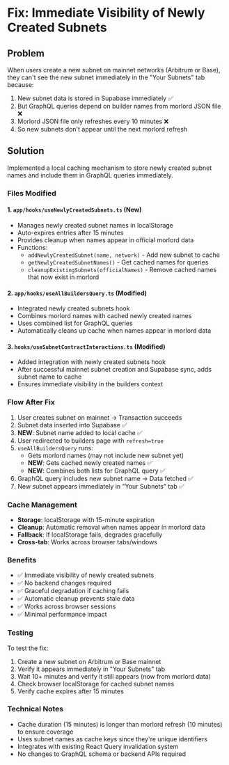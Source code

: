 # Fix: Immediate Visibility of Newly Created Subnets

## Problem
When users create a new subnet on mainnet networks (Arbitrum or Base), they can't see the new subnet immediately in the "Your Subnets" tab because:

1. New subnet data is stored in Supabase immediately ✅
2. But GraphQL queries depend on builder names from morlord JSON file ❌
3. Morlord JSON file only refreshes every 10 minutes ❌
4. So new subnets don't appear until the next morlord refresh

## Solution
Implemented a local caching mechanism to store newly created subnet names and include them in GraphQL queries immediately.

### Files Modified

#### 1. `app/hooks/useNewlyCreatedSubnets.ts` (New)
- Manages newly created subnet names in localStorage
- Auto-expires entries after 15 minutes
- Provides cleanup when names appear in official morlord data
- Functions:
  - `addNewlyCreatedSubnet(name, network)` - Add new subnet to cache
  - `getNewlyCreatedSubnetNames()` - Get cached names for queries
  - `cleanupExistingSubnets(officialNames)` - Remove cached names that now exist in morlord

#### 2. `app/hooks/useAllBuildersQuery.ts` (Modified)
- Integrated newly created subnets hook
- Combines morlord names with cached newly created names
- Uses combined list for GraphQL queries
- Automatically cleans up cache when names appear in morlord data

#### 3. `hooks/useSubnetContractInteractions.ts` (Modified)
- Added integration with newly created subnets hook
- After successful mainnet subnet creation and Supabase sync, adds subnet name to cache
- Ensures immediate visibility in the builders context

### Flow After Fix

1. User creates subnet on mainnet → Transaction succeeds
2. Subnet data inserted into Supabase ✅
3. **NEW**: Subnet name added to local cache ✅
4. User redirected to builders page with `refresh=true`
5. `useAllBuildersQuery` runs:
   - Gets morlord names (may not include new subnet yet)
   - **NEW**: Gets cached newly created names ✅
   - **NEW**: Combines both lists for GraphQL query ✅
6. GraphQL query includes new subnet name → Data fetched ✅
7. New subnet appears immediately in "Your Subnets" tab ✅

### Cache Management

- **Storage**: localStorage with 15-minute expiration
- **Cleanup**: Automatic removal when names appear in morlord data
- **Fallback**: If localStorage fails, degrades gracefully
- **Cross-tab**: Works across browser tabs/windows

### Benefits

- ✅ Immediate visibility of newly created subnets
- ✅ No backend changes required
- ✅ Graceful degradation if caching fails
- ✅ Automatic cleanup prevents stale data
- ✅ Works across browser sessions
- ✅ Minimal performance impact

### Testing

To test the fix:
1. Create a new subnet on Arbitrum or Base mainnet
2. Verify it appears immediately in "Your Subnets" tab
3. Wait 10+ minutes and verify it still appears (now from morlord data)
4. Check browser localStorage for cached subnet names
5. Verify cache expires after 15 minutes

### Technical Notes

- Cache duration (15 minutes) is longer than morlord refresh (10 minutes) to ensure coverage
- Uses subnet names as cache keys since they're unique identifiers
- Integrates with existing React Query invalidation system
- No changes to GraphQL schema or backend APIs required 